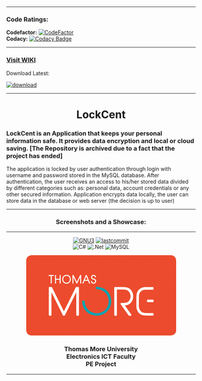 <div>
  
  <hr>
  <h3>Code Ratings:</h3>
  
  **Codefactor:** [![CodeFactor](https://www.codefactor.io/repository/github/lynxara-coding/lockcent/badge)](https://www.codefactor.io/repository/github/lynxara-coding/lockcent) <br>
  **Codacy:** [![Codacy Badge](https://app.codacy.com/project/badge/Grade/da752f41d0ff483090c3df3d590a18c3)](https://www.codacy.com/gh/LynxarA-Coding/LockCent/dashboard?utm_source=github.com&amp;utm_medium=referral&amp;utm_content=LynxarA-Coding/LockCent&amp;utm_campaign=Badge_Grade)
  <hr>
  
</div>

<div>

  <a href="https://github.com/LynxarA-Coding/LockCent/wiki"><h3>Visit WIKI</h3></a>
  <p>Download Latest:</p>
  
  <a href="https://github.com/LynxarA-Coding/LockCent/releases">![download](https://img.shields.io/github/v/release/LynxarA-CodinG/LockCent?color=g&include_prereleases)</a><hr>
  
  <h1 align="center">LockCent</h1>

  <h3>LockCent is an Application that keeps your personal information safe. It provides data encryption and local or cloud saving. [The Repository is archived due to a fact that the project has ended]</h3>

  <p>The application is locked by user authentication through login with username and password stored in the MySQL database. After authentication, the user receives an access to his/her stored data divided by different categories such as: personal data, account credentials or any other secured information. 
Application encrypts data locally, the user can store data in the database or web server (the decision is up to user)
</p><hr>

  <h3 align="center">Screenshots and a Showcase:</h3>

  <hr>
</div>

<div align="center">
  
  <a href="https://github.com/LynxarA-Coding/LockCent/blob/master/LICENSE">![GNU3](https://img.shields.io/github/license/LynxarA-Coding/LockCent)</a>
  <a href="">![lastcommit](https://img.shields.io/github/last-commit/LynxarA-CodinG/LockCent?color=yellow)</a><br>
  ![C#](https://img.shields.io/badge/c%23-%23239120.svg?style=for-the-badge&logo=c-sharp&logoColor=white)
  ![.Net](https://img.shields.io/badge/.NET-5C2D91?style=for-the-badge&logo=.net&logoColor=white)
  ![MySQL](https://img.shields.io/badge/mysql-%2300f.svg?style=for-the-badge&logo=mysql&logoColor=white)<br>
  
</div>

<div align="center">
  
  <a href="https://www.thomasmore.be/en/welcome">![thomas](https://raw.githubusercontent.com/LynxarA-Coding/LockCent/master/readmesrc/thomas.png)</a>
  
  <h3>Thomas More University<br>
  Electronics ICT Faculty<br>
  PE Project</h3><hr>
  
</div>
